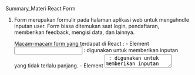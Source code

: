 Summary_Materi React Form

1. Form merupakan formulir pada halaman aplikasi web untuk mengahndle inputan user. Form biasa ditemukan saat login, pendaftaran, memberikan feedback, mengisi data, dan lainnya.

    Macam-macam form yang terdapat di React :
        - Element <input> : digunakan untuk memberikan inputan yang tidak terlalu panjang.
        - Element <textarea> : digunakan untuk memberikan inputan yang cukup panjang, seperti deskripsi.
        - Element <select> : digunakan untuk inputann berupa pilihan yang ditentukan.
        - Radio Button : merupakan salah satu type di elemen <input> dan digunakan untuk user dapat memilih hanya 1 pilihan yang ada.
        - Checkbox : merupakan salah satu type di elemen <input> yang berguna untuk user dapat memilih lebih dari 1 pilihan yang tersedia.
        - Type elemen input lainnya : text (default), button, color, checkbox, date, datetime-local, email, file, hidden, image, month, number, password, radio, range, reset, search, submit, tel, time, url, week.

2. Controlled Component dan Uncontrolled Component

    A. Controlled Component (Komponen Terkontrol)
        Controlled Component merupakan pengontrolan nilai pada elemen masukan form dengan menggabungkan cara menyimpan dan memperbarui state di HTML dan React menggunakan state pada React.
        1) Controlled Component pada tag textarea
        Textarea pada React menggunakan atribut value yang akan menampilkan perubahan input pada textarea.
        2) Controlled Component pada tag select
        Select pada React menggunakan atribut value untuk menampilkan nilai awal pada select
        3) Menghandle banyak input di Controlled Component,
        yaitu ketika membutuhkan penanganan terhadap banyak elemen pada controlled Component. Maka digunakan atribut name pada setiap elemen dan membiarkan fungsi handler memilih apa yang perlu dilakukan berdasarkan nilai dari event.target.name

        Pada Controlled Component, komponen form dapat merespon perubahan dengan segera, seperti :
            - umpan balik di tempat, misalnya validasi
            - menonaktifkan tombol kecuali semua field memiliki data yang valid
            - mengimplementasikan format inpute tertentu, misalnya nomor kartu kredit

        Suatu elemen menjadi controlled jika nilai elementersebut ditetapkan melalui prop.

    B. Uncontrolled Component (Komponen Tidak Terkontrol)
        Uncontrolled Component merupakan alternatif lain dari controlled component, dimana data form akan ditangani oleh DOM. Uncontrolled Component menggunakan ref untuk mendapatkan nilai form dari DOM.

        Uncontrolled Component merupakan input yang tidak terkontrol. di React, nilainya dapat didapatkan dengan menggunakan ref (useRef), misalnya dengan menggunakan klik button.
        Nilai default pada Uncontrolled Component menggunakan defaultChecked untuk checkbox dan radio, dan menggunakan dedaultValue untuk select dan textarea.
        Pada React, tag file input merupakan Uncontrolled Component karena nilainya hanya bisa disetel oleh pengguna, bukan oleh kode program.

3. Basic Validation pada form input

    Mengapa membutuhkan validasi?
        - Mencari input data yang benar dan sesuai format karena web/aplikasi tidak dapat berjalan apabila data tidak sesuai kebutuhan.
        - Melindungi akun pengguna, agar pengguna memasukkan data password yang aman.
        - Melindungi sistem/aplikasi, dengan meminimalisir perilaku pengguna yang ingin meretas sistem/aplikasi.

    Tipe validasi data formulir :
    a. Client-side validation atau validasi dari sisi klien (browser). Untuk data input yang sesuai kebutuhan form. 
        Kelebihannya adalah user-friendly karena adanya pemberitahuan apabila terdapat kesalahan pengguna.

        Terbagi atas 2 :
        - Built-in form Validation, yaitu menggunakan fitur validasi langsung dari HTML5 dan tidak membutuhkan JavaScript, tetapi tidak bisa dikostumisasi.

        Beberapa built-in form validation :
        - required : digunakan untuk menentukan field form perlu diisi sebelum formulir dikirim.
        minlength dan maxlength : digunakan untuk menentukan jumlah karakter minimal dan maksimal yang bisa diimasukkan.
        - min dan max : digunakan untuk menentukaan nilai minimum dan maksimum angka yang bisa dimasukkan.
        - type : digunakan untuk menentukan apakah data berupa angka, email, atau lainnya.
        - pattern : digunakan untuk menentukan regular expression (regex) yang mendefinisikan pola data yang boleh dimasukkan.

        Menggunakan JavaScript, validasi dapat dikostumisasi. Kapan menggunakan JavaScript Validasi :
        - Ketika ada perubahan pada form, yaitu dengan mentrigger event onChange.
        - Ketika klik tombol submit, yaitu akan mentrigger event onSubmit.

    b. Server-side validation
        Sisi server bertugas untuk memvalidasi data kembali sebelum disimpan di database. Apabila terdapat kesalahan, maka akan dikirim response ke client berupa koreksi bagian kesalahan. Validasi ini tidak user-friendly karena validasi dilakuakn setelah form di-submit.